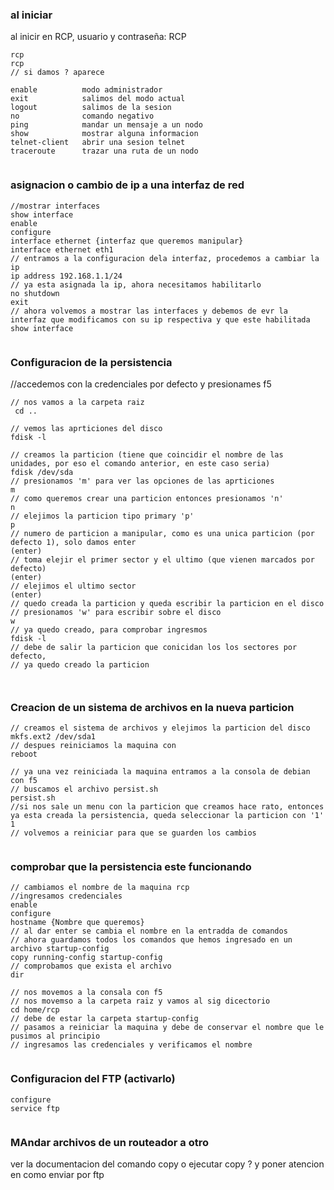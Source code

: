 




### al iniciar


al inicir en RCP, usuario y contraseña: RCP

```
rcp
rcp
// si damos ? aparece

enable          modo administrador
exit            salimos del modo actual
logout          salimos de la sesion
no              comando negativo
ping            mandar un mensaje a un nodo
show            mostrar alguna informacion
telnet-client   abrir una sesion telnet
traceroute      trazar una ruta de un nodo


```

### asignacion o cambio de ip a una interfaz de red

```
//mostrar interfaces
show interface
enable
configure
interface ethernet {interfaz que queremos manipular}
interface ethernet eth1
// entramos a la configuracion dela interfaz, procedemos a cambiar la ip
ip address 192.168.1.1/24
// ya esta asignada la ip, ahora necesitamos habilitarlo
no shutdown
exit
// ahora volvemos a mostrar las interfaces y debemos de evr la interfaz que modificamos con su ip respectiva y que este habilitada
show interface


```


### Configuracion de la persistencia


//accedemos con la credenciales por defecto y presionames f5
```
// nos vamos a la carpeta raiz
 cd ..

// vemos las aprticiones del disco
fdisk -l

// creamos la particion (tiene que coincidir el nombre de las unidades, por eso el comando anterior, en este caso seria)
fdisk /dev/sda
// presionamos 'm' para ver las opciones de las aprticiones
m
// como queremos crear una particion entonces presionamos 'n'
n
// elejimos la particion tipo primary 'p'
p
// numero de particion a manipular, como es una unica particion (por defecto 1), solo damos enter
(enter)
// toma elejir el primer sector y el ultimo (que vienen marcados por defecto)
(enter)
// elejimos el ultimo sector
(enter)
// quedo creada la particion y queda escribir la particion en el disco
// presionamos 'w' para escribir sobre el disco
w
// ya quedo creado, para comprobar ingresmos
fdisk -l
// debe de salir la particion que conicidan los los sectores por defecto,
// ya quedo creado la particion



```


### Creacion de un sistema de archivos en la nueva particion

```
// creamos el sistema de archivos y elejimos la particion del disco
mkfs.ext2 /dev/sda1
// despues reiniciamos la maquina con 
reboot

// ya una vez reiniciada la maquina entramos a la consola de debian con f5
// buscamos el archivo persist.sh
persist.sh
//si nos sale un menu con la particion que creamos hace rato, entonces ya esta creada la persistencia, queda seleccionar la particion con '1'
1
// volvemos a reiniciar para que se guarden los cambios


```

### comprobar que la persistencia este funcionando

```
// cambiamos el nombre de la maquina rcp
//ingresamos credenciales
enable
configure
hostname {Nombre que queremos}
// al dar enter se cambia el nombre en la entradda de comandos
// ahora guardamos todos los comandos que hemos ingresado en un archivo startup-config
copy running-config startup-config
// comprobamos que exista el archivo
dir

// nos movemos a la consala con f5
// nos movemso a la carpeta raiz y vamos al sig dicectorio
cd home/rcp
// debe de estar la carpeta startup-config
// pasamos a reiniciar la maquina y debe de conservar el nombre que le pusimos al principio
// ingresamos las credenciales y verificamos el nombre


```

### Configuracion del FTP (activarlo)


```
configure
service ftp


```

### MAndar archivos de un routeador a otro

ver la documentacion del comando copy
o ejecutar copy ? y poner atencion en como enviar por ftp
```


```